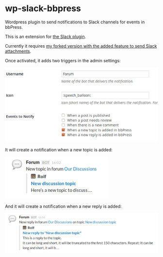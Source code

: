 # wp-slack-bbpress

Wordpress plugin to send notifications to Slack channels for events in bbPress.

This is an extension for [the Slack plugin](https://wordpress.org/plugins/slack/).

Currently it requires [my forked version with the added feature to send
Slack attachments](https://github.com/rolfkleef/wp-slack/tree/slack-attachments).

Once activated, it adds two triggers in the admin settings:

![](assets/admin.png)

It will create a notification when a new topic is added:

![](assets/newtopic.png)

And it will create a notification when a new reply is added:

![](assets/newreply.png)
